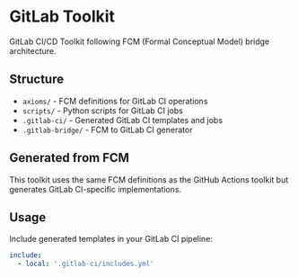 # GitLab Toolkit

GitLab CI/CD Toolkit following FCM (Formal Conceptual Model) bridge architecture.

## Structure

- `axioms/` - FCM definitions for GitLab CI operations
- `scripts/` - Python scripts for GitLab CI jobs
- `.gitlab-ci/` - Generated GitLab CI templates and jobs
- `.gitlab-bridge/` - FCM to GitLab CI generator

## Generated from FCM

This toolkit uses the same FCM definitions as the GitHub Actions toolkit but generates GitLab CI-specific implementations.

## Usage

Include generated templates in your GitLab CI pipeline:

```yaml
include:
  - local: '.gitlab-ci/includes.yml'
```